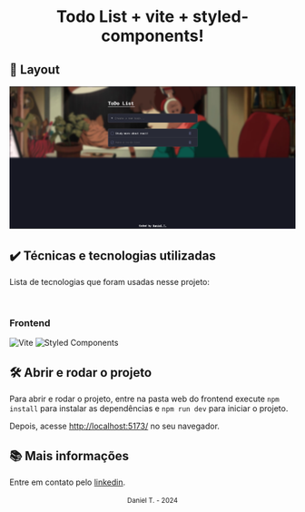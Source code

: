 <div align="center">
  <h1>Todo List + vite + styled-components!</h1>
</div>

## 📱 Layout

<div align="center">
  <img src="./src/assets/screenshot.png" width="" heigth="">
</div>

## ✔️ Técnicas e tecnologias utilizadas

Lista de tecnologias que foram usadas nesse projeto:

<br>

### Frontend

![Vite](https://img.shields.io/badge/vite-%23646CFF.svg?style=for-the-badge&logo=vite&logoColor=white)
![Styled Components](https://img.shields.io/badge/styled--components-DB7093?style=for-the-badge&logo=styled-components&logoColor=white)

## 🛠️ Abrir e rodar o projeto

Para abrir e rodar o projeto, entre na pasta web do frontend execute `npm install` para instalar as dependências e `npm run dev` para iniciar o projeto.

Depois, acesse <a href="http://localhost:5173/">http://localhost:5173/</a> no seu navegador.

## 📚 Mais informações

Entre em contato pelo [linkedin](https://www.linkedin.com/in/daniel-tinois-7338a2244/).

<div align="center">
  <small>Daniel T. - 2024</small>
</div>
